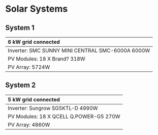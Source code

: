 # Solar Systems
      

## System 1

|6 kW grid connected|
|:-----------------------------------------|
|Inverter: SMC SUNNY MINI CENTRAL SMC-6000A 6000W|
|PV Modules: 18 X Brand? 318W|
|PV Array: 5724W|

## System 2

|5 kW grid connected|
|:-------------------------------------|
|Inverter: Sungrow SG5KTL-D 4990W|
|PV Modules: 18 X QCELL Q.POWER-G5 270W|
|PV Array: 4860W|
